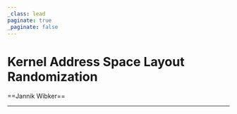 ```yaml
---
_class: lead
paginate: true
_paginate: false
---
```


# Kernel Address Space Layout Randomization

==Jannik Wibker==

---
